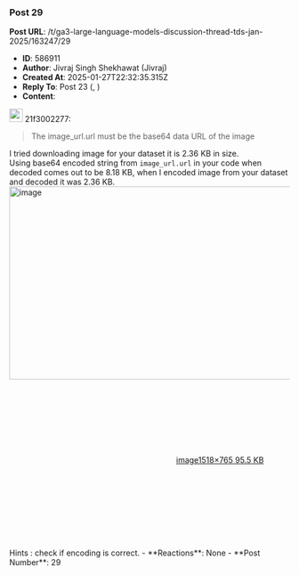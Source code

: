 ### Post 29
**Post URL**: /t/ga3-large-language-models-discussion-thread-tds-jan-2025/163247/29
- **ID**: 586911
- **Author**: Jivraj Singh Shekhawat (Jivraj)
- **Created At**: 2025-01-27T22:32:35.315Z
- **Reply To**: Post 23 (, )
- **Content**:  
  <aside class="quote group-ds-students" data-username="21f3002277" data-post="23" data-topic="163247">
<div class="title">
<div class="quote-controls"></div>
<img alt="" width="24" height="24" src="https://dub1.discourse-cdn.com/flex013/user_avatar/discourse.onlinedegree.iitm.ac.in/21f3002277/48/12741_2.png" class="avatar"> 21f3002277:</div>
<blockquote>
The image_url.url must be the base64 data URL of the image
</blockquote>
</aside>
I tried downloading image for your dataset it is 2.36 KB in size.<br>
Using base64 encoded string from <code>image_url.url</code> in your code when decoded comes out to be 8.18 KB, when I encoded image from your dataset and decoded it was 2.36 KB.<br>
<div class="lightbox-wrapper"><a class="lightbox" href="https://europe1.discourse-cdn.com/flex013/uploads/iitm/original/3X/a/a/aa81c404ee3eb793693a5bc6406886bd079e1635.png" data-download-href="/uploads/short-url/oknbSV792DrYiCsWVmZx3riC6ON.png?dl=1" title="image" rel="noopener nofollow ugc"><img src="https://europe1.discourse-cdn.com/flex013/uploads/iitm/optimized/3X/a/a/aa81c404ee3eb793693a5bc6406886bd079e1635_2_690x347.png" alt="image" data-base62-sha1="oknbSV792DrYiCsWVmZx3riC6ON" width="690" height="347" srcset="https://europe1.discourse-cdn.com/flex013/uploads/iitm/optimized/3X/a/a/aa81c404ee3eb793693a5bc6406886bd079e1635_2_690x347.png, https://europe1.discourse-cdn.com/flex013/uploads/iitm/optimized/3X/a/a/aa81c404ee3eb793693a5bc6406886bd079e1635_2_1035x520.png 1.5x, https://europe1.discourse-cdn.com/flex013/uploads/iitm/optimized/3X/a/a/aa81c404ee3eb793693a5bc6406886bd079e1635_2_1380x694.png 2x" data-dominant-color="EFF0E7"><div class="meta"><svg class="fa d-icon d-icon-far-image svg-icon" aria-hidden="true"><use href="#far-image"></use></svg><span class="filename">image</span><span class="informations">1518×765 95.5 KB</span><svg class="fa d-icon d-icon-discourse-expand svg-icon" aria-hidden="true"><use href="#discourse-expand"></use></svg></div></a></div>
Hints : check if encoding is correct.
- **Reactions**: None
- **Post Number**: 29

